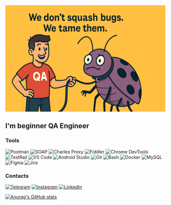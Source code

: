 <img src="assets/header.png" width="500" alt="Header" />

## I'm beginner QA Engineer

### Tools
![Postman](https://img.shields.io/badge/Postman-FF6C37?style=for-the-badge&logo=postman&logoColor=white)
![SOAP](https://img.shields.io/badge/SOAP-025E8C?style=for-the-badge)
![Charles Proxy](https://img.shields.io/badge/Charles_Proxy-4285F4?style=for-the-badge)
![Fiddler](https://img.shields.io/badge/Fiddler-4CAF50?style=for-the-badge)
![Chrome DevTools](https://img.shields.io/badge/Chrome_DevTools-4285F4?style=for-the-badge&logo=google-chrome&logoColor=white)
![TestRail](https://img.shields.io/badge/TestRail-00B388?style=for-the-badge)
![VS Code](https://img.shields.io/badge/VS_Code-007ACC?style=for-the-badge&logo=visual-studio-code&logoColor=white)
![Android Studio](https://img.shields.io/badge/Android_Studio-3DDC84?style=for-the-badge&logo=android-studio&logoColor=white)
![Git](https://img.shields.io/badge/Git-F05032?style=for-the-badge&logo=git&logoColor=white)
![Bash](https://img.shields.io/badge/Bash-4EAA25?style=for-the-badge&logo=gnu-bash&logoColor=white)
![Docker](https://img.shields.io/badge/Docker-2496ED?style=for-the-badge&logo=docker&logoColor=white)
![MySQL](https://img.shields.io/badge/MySQL-4479A1?style=for-the-badge&logo=mysql&logoColor=white)
![Figma](https://img.shields.io/badge/Figma-F24E1E?style=for-the-badge&logo=figma&logoColor=white)
![Jira](https://img.shields.io/badge/Jira-0052CC?style=for-the-badge&logo=jira&logoColor=white)



### Contacts
[![Telegram](https://img.shields.io/badge/Telegram-2CA5E0?style=for-the-badge&logo=telegram&logoColor=white)](https://t.me/shumivoda)
[![Instagram](https://img.shields.io/badge/Instagram-E4405F?style=for-the-badge&logo=instagram&logoColor=white)](https://instagram.com/shumivodnik)
[![LinkedIn](https://img.shields.io/badge/LinkedIn-0077B5?style=for-the-badge&logo=linkedin&logoColor=white)](https://linkedin.com/in/shumyvoda)

[![Anurag's GitHub stats](https://github-readme-stats.vercel.app/api?username=shumivodnik)](https://github.com/shumivodnik/github-readme-stats)
